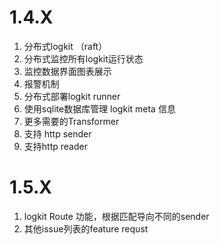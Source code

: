 # 1.4.X

1. 分布式logkit （raft）
1. 分布式监控所有logkit运行状态
1. 监控数据界面图表展示
1. 报警机制
1. 分布式部署logkit runner
1. 使用sqlite数据库管理 logkit meta 信息
1. 更多需要的Transformer
1. 支持 http sender
1. 支持http reader

# 1.5.X

1. logkit Route 功能，根据匹配导向不同的sender
1. 其他issue列表的feature requst
